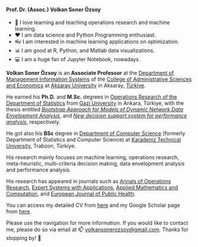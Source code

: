 #### Prof. Dr. (Assoc.) Volkan Soner Özsoy

* 📕 I love learning and teaching operations research and machine learning.
* ♥️ I am data science and Python Programming enthusiast.
* 👓 I am interested in machine learning applications on optimization.
* 📊 I am good at R, Python, and Matlab data visualizations.
* 💻 I am a huge fan of Jupyter Notebook, nowadays.

**Volkan Soner Özsoy** is an **Associate Professor** at the [Department of Management Information Systems](https://ybs.aksaray.edu.tr/) of the [College of Administrative Sciences and Economics](https://iibf.aksaray.edu.tr/?l=en) at [Aksaray University](https://www.aksaray.edu.tr/?l=en) in Aksaray, [Türkiye](https://www.un.org/en/about-us/member-states/turkiye).

He earned his **Ph.D.** and **M.Sc.** degrees in [Operations Research of the Department of Statistics](http://istatistik.gazi.edu.tr/?language=en_US) from [Gazi University](https://gazi.edu.tr/) in Ankara, Türkiye, with the thesis entitled [_Bootstrap Approach for Models of Dynamic Network Data Envelopment Analysis_](https://dspace.gazi.edu.tr/handle/20.500.12602/215164), and [_New decision support system for performance analysis_](https://dspace.gazi.edu.tr/handle/20.500.12602/147299), respectively. 

He got also his **BSc** degree in [Department of Computer Science](https://www.ktu.edu.tr/scs) (formerly Department of Statistics and Computer Science) at [Karadeniz Technical University](http://www.ktu.edu.tr/), Trabzon, Türkiye.

His research mainly focuses on machine learning, operations research, meta-heuristic, multi-criteria decision making, data envelopment analysis and performance analysis.

His research has appeared in journals such as [Annals of Operations Research](https://doi.org/10.1007/s10479-020-03827-x), [Expert Systems with Applications](https://doi.org/10.1016/j.eswa.2019.01.067), [Applied Mathematics and Computation](https://doi.org/10.1016/j.amc.2015.06.043), and [European Journal of Public Health](https://doi.org/10.1093/eurpub/ckz143).
      
You can access my detailed CV from [here](files/cv.pdf) and my Google Scholar page from [here](https://scholar.google.com.tr/citations?user=pUyRkGwAAAAJ&hl=tr&oi=sra).

Please use the navigation for more information. If you would like to contact me, please do so via email at 📫 [volkansonerozsoy@gmail.com](mailto:volkansonerozsoy@gmail.com). Thanks for stopping by! 💬

